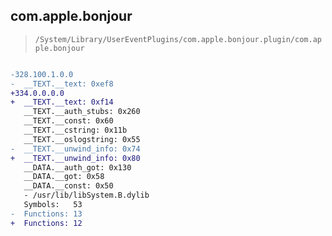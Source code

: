 ## com.apple.bonjour

> `/System/Library/UserEventPlugins/com.apple.bonjour.plugin/com.apple.bonjour`

```diff

-328.100.1.0.0
-  __TEXT.__text: 0xef8
+334.0.0.0.0
+  __TEXT.__text: 0xf14
   __TEXT.__auth_stubs: 0x260
   __TEXT.__const: 0x60
   __TEXT.__cstring: 0x11b
   __TEXT.__oslogstring: 0x55
-  __TEXT.__unwind_info: 0x74
+  __TEXT.__unwind_info: 0x80
   __DATA.__auth_got: 0x130
   __DATA.__got: 0x58
   __DATA.__const: 0x50
   - /usr/lib/libSystem.B.dylib
   Symbols:   53
-  Functions: 13
+  Functions: 12
 

```
